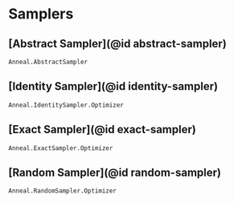 # Samplers

## [Abstract Sampler](@id abstract-sampler)
```@docs
Anneal.AbstractSampler
```

## [Identity Sampler](@id identity-sampler)

```@docs
Anneal.IdentitySampler.Optimizer
```

## [Exact Sampler](@id exact-sampler)

```@docs
Anneal.ExactSampler.Optimizer
```

## [Random Sampler](@id random-sampler)

```@docs
Anneal.RandomSampler.Optimizer
```